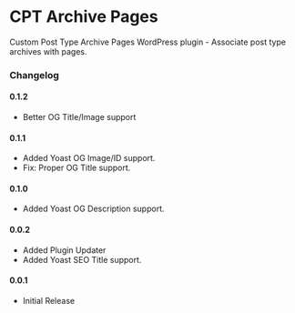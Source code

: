 # CPT Archive Pages

Custom Post Type Archive Pages WordPress plugin - Associate post type archives with pages.

### Changelog

#### 0.1.2

* Better OG Title/Image support

#### 0.1.1

* Added Yoast OG Image/ID support.
* Fix: Proper OG Title support.

#### 0.1.0

* Added Yoast OG Description support.

#### 0.0.2

* Added Plugin Updater
* Added Yoast SEO Title support.

#### 0.0.1

* Initial Release

